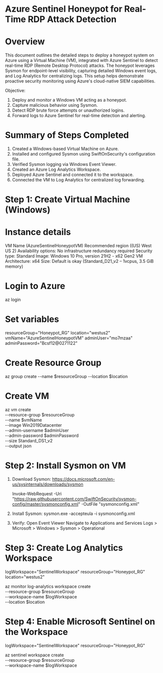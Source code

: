 # Azure Sentinel Honeypot for Real-Time RDP Attack Detection

# Overview
This document outlines the detailed steps to deploy a honeypot system on Azure using a Virtual Machine (VM), integrated with Azure Sentinel to detect real-time RDP (Remote Desktop Protocol) attacks. The honeypot leverages Sysmon for endpoint-level visibility, capturing detailed Windows event logs, and Log Analytics for centralizing logs. This setup helps demonstrate proactive security monitoring using Azure's cloud-native SIEM capabilities.

Objective:

1. Deploy and monitor a Windows VM acting as a honeypot.
2. Capture malicious behavior using Sysmon.
3. Detect RDP brute force attempts or unauthorized logins.
4. Forward logs to Azure Sentinel for real-time detection and alerting.

# Summary of Steps Completed
1. Created a Windows-based Virtual Machine on Azure.
2. Installed and configured Sysmon using SwiftOnSecurity's configuration file.
3. Verified Sysmon logging via Windows Event Viewer.
4. Created an Azure Log Analytics Workspace.
5. Deployed Azure Sentinel and connected it to the workspace.
6. Connected the VM to Log Analytics for centralized log forwarding.



# Step 1: Create Virtual Machine (Windows)

# Instance details
   VM Name (AzureSentinelHoneypotVM)
   Recommended region ((US) West US 2)
   Availability options: No infrastructure redundancy required
   Security type: Standard
   Image: Windows 10 Pro, version 21H2 - x62 Gen2
   VM Architecture: x64
   Size: Default is okay (Standard_D21_v2 – 1vcpus, 3.5 GiB memory)


# Login to Azure
az login

# Set variables
resourceGroup="Honeypot_RG"
location="westus2"
vmName="AzureSentinelHoneypotVM"
adminUser="mo7mzaa"
adminPassword="Bcsf12@0271122"

# Create Resource Group
az group create --name $resourceGroup --location $location

# Create VM
az vm create \
  --resource-group $resourceGroup \
  --name $vmName \
  --image Win2019Datacenter \
  --admin-username $adminUser \
  --admin-password $adminPassword \
  --size Standard_DS1_v2 \
  --output json

# Step 2: Install Sysmon on VM

1. Download Sysmon:
   https://docs.microsoft.com/en-us/sysinternals/downloads/sysmon

   Invoke-WebRequest -Uri "https://raw.githubusercontent.com/SwiftOnSecurity/sysmon-config/master/sysmonconfig.xml" -OutFile "sysmonconfig.xml"

2. Install Sysmon:
   sysmon.exe -accepteula -i sysmonconfig.xml

3. Verify:
   Open Event Viewer
   Navigate to Applications and Services Logs > Microsoft > Windows > Sysmon > Operational



# Step 3: Create Log Analytics Workspace

  logWorkspace="SentinelWorkspace"
  resourceGroup="Honeypot_RG"
  location="westus2"

  az monitor log-analytics workspace create \
    --resource-group $resourceGroup \
    --workspace-name $logWorkspace \
    --location $location




# Step 4: Enable Microsoft Sentinel on the Workspace

  logWorkspace="SentinelWorkspace"
  resourceGroup="Honeypot_RG"

  az sentinel workspace create \
    --resource-group $resourceGroup \
    --workspace-name $logWorkspace



